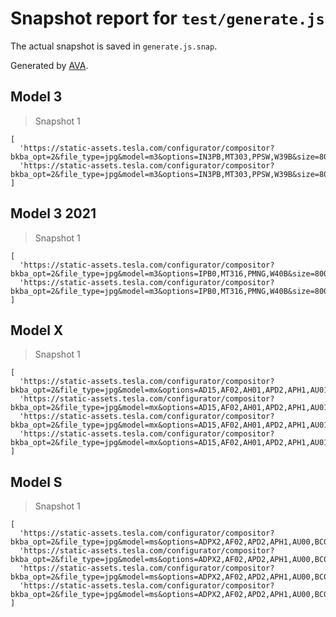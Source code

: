 # Snapshot report for `test/generate.js`

The actual snapshot is saved in `generate.js.snap`.

Generated by [AVA](https://avajs.dev).

## Model 3

> Snapshot 1

    [
      'https://static-assets.tesla.com/configurator/compositor?bkba_opt=2&file_type=jpg&model=m3&options=IN3PB,MT303,PPSW,W39B&size=800&view=STUD_3QTR',
      'https://static-assets.tesla.com/configurator/compositor?bkba_opt=2&file_type=jpg&model=m3&options=IN3PB,MT303,PPSW,W39B&size=800&view=STUD_SEAT',
    ]

## Model 3 2021

> Snapshot 1

    [
      'https://static-assets.tesla.com/configurator/compositor?bkba_opt=2&file_type=jpg&model=m3&options=IPB0,MT316,PMNG,W40B&size=800&view=STUD_3QTR',
      'https://static-assets.tesla.com/configurator/compositor?bkba_opt=2&file_type=jpg&model=m3&options=IPB0,MT316,PMNG,W40B&size=800&view=STUD_SEAT',
    ]

## Model X

> Snapshot 1

    [
      'https://static-assets.tesla.com/configurator/compositor?bkba_opt=2&file_type=jpg&model=mx&options=AD15,AF02,AH01,APD2,APH1,AU01,BC0R,BP00,BR00,BS00,BTX4,CC03,CF00,CH04,CODE,CPF1,CW02,DA02,DRLH,DSH7,DV4W,FG02,FR02,GLTL,IDCF,IX01,LP01,LT3W,MDLX,ME02,MI00,MT90P,OSSW,PA00,PF01,PI01,PK00,PPSW,PS00,PX4D,QLEW,REEU,RFPX,S06W,SC04,SP01,SR01,SU01,TIG2,TM00,TP03,TR01,TRA1,TW00,UTAB,WTUT,X001,X003,X007,X011,X014,X019,X024,X026,X028,X031,X037,X039,X042,X044,YFCC&size=800&view=STUD_3QTR',
      'https://static-assets.tesla.com/configurator/compositor?bkba_opt=2&file_type=jpg&model=mx&options=AD15,AF02,AH01,APD2,APH1,AU01,BC0R,BP00,BR00,BS00,BTX4,CC03,CF00,CH04,CODE,CPF1,CW02,DA02,DRLH,DSH7,DV4W,FG02,FR02,GLTL,IDCF,IX01,LP01,LT3W,MDLX,ME02,MI00,MT90P,OSSW,PA00,PF01,PI01,PK00,PPSW,PS00,PX4D,QLEW,REEU,RFPX,S06W,SC04,SP01,SR01,SU01,TIG2,TM00,TP03,TR01,TRA1,TW00,UTAB,WTUT,X001,X003,X007,X011,X014,X019,X024,X026,X028,X031,X037,X039,X042,X044,YFCC&size=800&view=STUD_SIDE',
      'https://static-assets.tesla.com/configurator/compositor?bkba_opt=2&file_type=jpg&model=mx&options=AD15,AF02,AH01,APD2,APH1,AU01,BC0R,BP00,BR00,BS00,BTX4,CC03,CF00,CH04,CODE,CPF1,CW02,DA02,DRLH,DSH7,DV4W,FG02,FR02,GLTL,IDCF,IX01,LP01,LT3W,MDLX,ME02,MI00,MT90P,OSSW,PA00,PF01,PI01,PK00,PPSW,PS00,PX4D,QLEW,REEU,RFPX,S06W,SC04,SP01,SR01,SU01,TIG2,TM00,TP03,TR01,TRA1,TW00,UTAB,WTUT,X001,X003,X007,X011,X014,X019,X024,X026,X028,X031,X037,X039,X042,X044,YFCC&size=800&view=STUD_REAR',
      'https://static-assets.tesla.com/configurator/compositor?bkba_opt=2&file_type=jpg&model=mx&options=AD15,AF02,AH01,APD2,APH1,AU01,BC0R,BP00,BR00,BS00,BTX4,CC03,CF00,CH04,CODE,CPF1,CW02,DA02,DRLH,DSH7,DV4W,FG02,FR02,GLTL,IDCF,IX01,LP01,LT3W,MDLX,ME02,MI00,MT90P,OSSW,PA00,PF01,PI01,PK00,PPSW,PS00,PX4D,QLEW,REEU,RFPX,S06W,SC04,SP01,SR01,SU01,TIG2,TM00,TP03,TR01,TRA1,TW00,UTAB,WTUT,X001,X003,X007,X011,X014,X019,X024,X026,X028,X031,X037,X039,X042,X044,YFCC&size=800&view=STUD_SEAT',
    ]

## Model S

> Snapshot 1

    [
      'https://static-assets.tesla.com/configurator/compositor?bkba_opt=2&file_type=jpg&model=ms&options=ADPX2,AF02,APD2,APH1,AU00,BC0B,BP00,BR00,BS00,BTX4,CF00,CH04,CODE,CPF1,CW02,DA02,DCF0,DRLH,DSH7,DV4W,FG02,IDCF,IX01,LP01,MDLS,ME02,MI01,MT90A,PA00,PF00,PI01,PK00,PMSS,PS01,PX00,QNEB,REEU,RFP2,RU00,SC04,SP01,SR01,SU01,TM00,TP03,TR00,UTAB,WTSS,X001,X003,X007,X011,X014,X021,X025,X027,X028,X031,X037,X039,X044,YFFC&size=800&view=STUD_3QTR',
      'https://static-assets.tesla.com/configurator/compositor?bkba_opt=2&file_type=jpg&model=ms&options=ADPX2,AF02,APD2,APH1,AU00,BC0B,BP00,BR00,BS00,BTX4,CF00,CH04,CODE,CPF1,CW02,DA02,DCF0,DRLH,DSH7,DV4W,FG02,IDCF,IX01,LP01,MDLS,ME02,MI01,MT90A,PA00,PF00,PI01,PK00,PMSS,PS01,PX00,QNEB,REEU,RFP2,RU00,SC04,SP01,SR01,SU01,TM00,TP03,TR00,UTAB,WTSS,X001,X003,X007,X011,X014,X021,X025,X027,X028,X031,X037,X039,X044,YFFC&size=800&view=STUD_SIDE',
      'https://static-assets.tesla.com/configurator/compositor?bkba_opt=2&file_type=jpg&model=ms&options=ADPX2,AF02,APD2,APH1,AU00,BC0B,BP00,BR00,BS00,BTX4,CF00,CH04,CODE,CPF1,CW02,DA02,DCF0,DRLH,DSH7,DV4W,FG02,IDCF,IX01,LP01,MDLS,ME02,MI01,MT90A,PA00,PF00,PI01,PK00,PMSS,PS01,PX00,QNEB,REEU,RFP2,RU00,SC04,SP01,SR01,SU01,TM00,TP03,TR00,UTAB,WTSS,X001,X003,X007,X011,X014,X021,X025,X027,X028,X031,X037,X039,X044,YFFC&size=800&view=STUD_REAR',
      'https://static-assets.tesla.com/configurator/compositor?bkba_opt=2&file_type=jpg&model=ms&options=ADPX2,AF02,APD2,APH1,AU00,BC0B,BP00,BR00,BS00,BTX4,CF00,CH04,CODE,CPF1,CW02,DA02,DCF0,DRLH,DSH7,DV4W,FG02,IDCF,IX01,LP01,MDLS,ME02,MI01,MT90A,PA00,PF00,PI01,PK00,PMSS,PS01,PX00,QNEB,REEU,RFP2,RU00,SC04,SP01,SR01,SU01,TM00,TP03,TR00,UTAB,WTSS,X001,X003,X007,X011,X014,X021,X025,X027,X028,X031,X037,X039,X044,YFFC&size=800&view=STUD_SEAT_ALTA',
    ]
